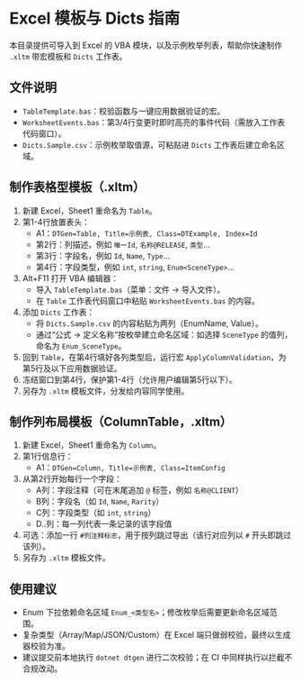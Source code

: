 # Excel 模板与 Dicts 指南

本目录提供可导入到 Excel 的 VBA 模块，以及示例枚举列表，帮助你快速制作 `.xltm` 带宏模板和 `Dicts` 工作表。

## 文件说明

- `TableTemplate.bas`：校验函数与一键应用数据验证的宏。
- `WorksheetEvents.bas`：第3/4行变更时即时高亮的事件代码（需放入工作表代码窗口）。
- `Dicts.Sample.csv`：示例枚举取值源，可粘贴进 `Dicts` 工作表后建立命名区域。

## 制作表格型模板（.xltm）

1. 新建 Excel，Sheet1 重命名为 `Table`。
2. 第1-4行放置表头：
   - A1：`DTGen=Table, Title=示例表, Class=DTExample, Index=Id`
   - 第2行：列描述，例如 `唯一Id`, `名称@RELEASE`, `类型`...
   - 第3行：字段名，例如 `Id`, `Name`, `Type`...
   - 第4行：字段类型，例如 `int`, `string`, `Enum<SceneType>`...
3. Alt+F11 打开 VBA 编辑器：
   - 导入 `TableTemplate.bas`（菜单：文件 → 导入文件）。
   - 在 `Table` 工作表代码窗口中粘贴 `WorksheetEvents.bas` 的内容。
4. 添加 `Dicts` 工作表：
   - 将 `Dicts.Sample.csv` 的内容粘贴为两列（EnumName, Value）。
   - 通过“公式 → 定义名称”按枚举建立命名区域：如选择 `SceneType` 的值列，命名为 `Enum_SceneType`。
5. 回到 `Table`，在第4行填好各列类型后，运行宏 `ApplyColumnValidation`，为第5行及以下应用数据验证。
6. 冻结窗口到第4行，保护第1-4行（允许用户编辑第5行以下）。
7. 另存为 `.xltm` 模板文件，分发给内容同学使用。

## 制作列布局模板（ColumnTable，.xltm）

1. 新建 Excel，Sheet1 重命名为 `Column`。
2. 第1行信息行：
   - A1：`DTGen=Column, Title=示例表, Class=ItemConfig`
3. 从第2行开始每行一个字段：
   - A列：字段注释（可在末尾追加 `@` 标签，例如 `名称@CLIENT`）
   - B列：字段名（如 `Id`, `Name`, `Rarity`）
   - C列：字段类型（如 `int`, `string`）
   - D..列：每一列代表一条记录的该字段值
4. 可选：添加一行 `#列注释标志`，用于按列跳过导出（该行对应列以 `#` 开头即跳过该列）。
5. 另存为 `.xltm` 模板文件。

## 使用建议

- Enum 下拉依赖命名区域 `Enum_<类型名>`；修改枚举后需要更新命名区域范围。
- 复杂类型（Array/Map/JSON/Custom）在 Excel 端只做弱校验，最终以生成器校验为准。
- 建议提交前本地执行 `dotnet dtgen` 进行二次校验；在 CI 中同样执行以拦截不合规改动。

